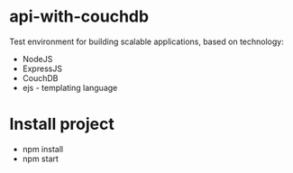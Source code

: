 # api-with-couchdb
Test environment for building scalable applications, based on technology:
- NodeJS
- ExpressJS
- CouchDB
- ejs - templating language

# Install project
- npm install
- npm start
